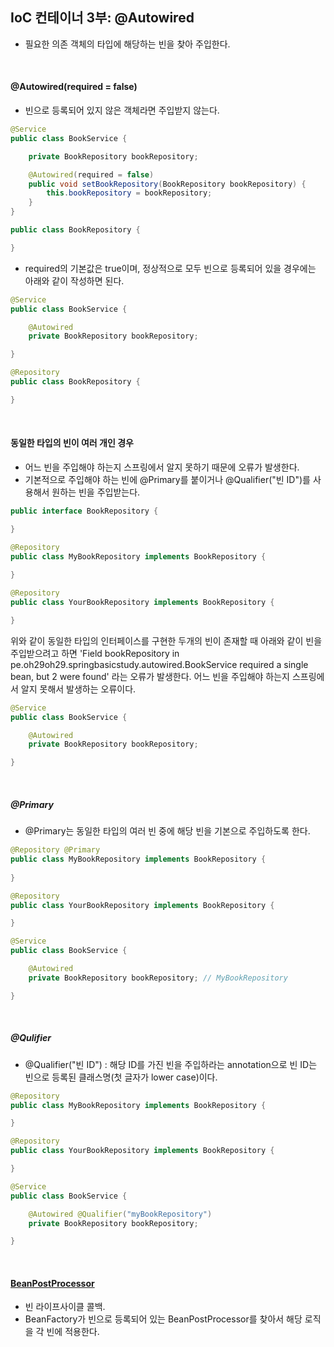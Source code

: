 ## IoC 컨테이너 3부: @Autowired

* 필요한 의존 객체의 타입에 해당하는 빈을 찾아 주입한다.

<br>

#### @Autowired(required = false)

* 빈으로 등록되어 있지 않은 객체라면 주입받지 않는다.

```java
@Service
public class BookService {

    private BookRepository bookRepository;

    @Autowired(required = false)
    public void setBookRepository(BookRepository bookRepository) {
        this.bookRepository = bookRepository;
    }
}
```
```java
public class BookRepository {

}
```

* required의 기본값은 true이며, 정상적으로 모두 빈으로 등록되어 있을 경우에는 아래와 같이 작성하면 된다.
```java
@Service
public class BookService {

    @Autowired
    private BookRepository bookRepository;

}
```
```java
@Repository
public class BookRepository {

}
```

<br>

#### 동일한 타입의 빈이 여러 개인 경우

* 어느 빈을 주입해야 하는지 스프링에서 알지 못하기 때문에 오류가 발생한다.
* 기본적으로 주입해야 하는 빈에 @Primary를 붙이거나 @Qualifier("빈 ID")를 사용해서 원하는 빈을 주입받는다.

```java
public interface BookRepository {

}
```
```java
@Repository
public class MyBookRepository implements BookRepository {
    
}
```
```java
@Repository
public class YourBookRepository implements BookRepository {

}
```
위와 같이 동일한 타입의 인터페이스를 구현한 두개의 빈이 존재할 때 아래와 같이 빈을 주입받으려고 하면 'Field bookRepository in pe.oh29oh29.springbasicstudy.autowired.BookService required a single bean, but 2 were found' 라는 오류가 발생한다.
어느 빈을 주입해야 하는지 스프링에서 알지 못해서 발생하는 오류이다.
```java
@Service
public class BookService {

    @Autowired
    private BookRepository bookRepository;

}
```

<br>

##### @Primary

* @Primary는 동일한 타입의 여러 빈 중에 해당 빈을 기본으로 주입하도록 한다.

```java
@Repository @Primary
public class MyBookRepository implements BookRepository {
    
}
```
```java
@Repository
public class YourBookRepository implements BookRepository {

}
```
```java
@Service
public class BookService {

    @Autowired
    private BookRepository bookRepository; // MyBookRepository

}
```

<br>

##### @Qulifier

* @Qualifier("빈 ID") : 해당 ID를 가진 빈을 주입하라는 annotation으로 빈 ID는 빈으로 등록된 클래스명(첫 글자가 lower case)이다.

```java
@Repository
public class MyBookRepository implements BookRepository {

}
```
```java
@Repository
public class YourBookRepository implements BookRepository {

}
```
```java
@Service
public class BookService {

    @Autowired @Qualifier("myBookRepository")
    private BookRepository bookRepository;

}
```

<br>
    
#### [BeanPostProcessor](https://docs.spring.io/spring-framework/docs/current/javadoc-api/org/springframework/beans/factory/config/BeanPostProcessor.html)

* 빈 라이프사이클 콜백.
* BeanFactory가 빈으로 등록되어 있는 BeanPostProcessor를 찾아서 해당 로직을 각 빈에 적용한다.
